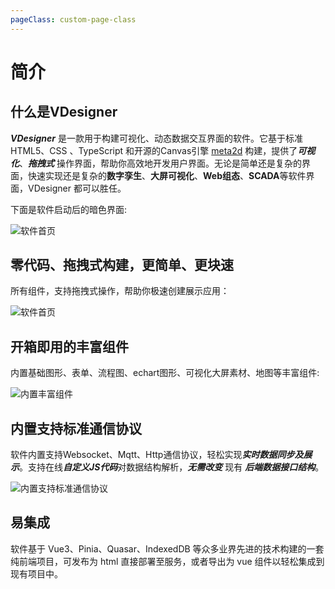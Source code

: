 ```yaml
---
pageClass: custom-page-class
---
```

# 简介

## 什么是VDesigner

***VDesigner*** 是一款用于构建可视化、动态数据交互界面的软件。它基于标准 HTML5、CSS 、TypeScript 和开源的Canvas引擎 [meta2d](https://github.com/le5le-com/meta2d.js) 构建，提供了***可视化***、***拖拽式*** 操作界面，帮助你高效地开发用户界面。无论是简单还是复杂的界面，快速实现还是复杂的**数字孪生**、**大屏可视化**、**Web组态**、**SCADA**等软件界面，VDesigner 都可以胜任。

下面是软件启动后的暗色界面:

![软件首页](/images/screenshot/guide/index.png)

## 零代码、拖拽式构建，更简单、更块速

所有组件，支持拖拽式操作，帮助你极速创建展示应用：

![软件首页](/images/screenshot/guide/drag.gif)


## 开箱即用的丰富组件

内置基础图形、表单、流程图、echart图形、可视化大屏素材、地图等丰富组件:

![内置丰富组件](/images/screenshot/guide/components.gif)

## 内置支持标准通信协议

软件内置支持Websocket、Mqtt、Http通信协议，轻松实现***实时数据同步及展示***。支持在线***自定义JS代码***对数据结构解析，***无需改变*** 现有 ***后端数据接口结构***。

![内置支持标准通信协议](/images/screenshot/guide/comm.gif)

## 易集成

软件基于 Vue3、Pinia、Quasar、IndexedDB 等众多业界先进的技术构建的一套纯前端项目，可发布为 html 直接部署至服务，或者导出为 vue 组件以轻松集成到现有项目中。
